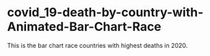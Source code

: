 # covid_19-death-by-country-with-Animated-Bar-Chart-Race
This is the bar chart race  countries with highest deaths in 2020. 
